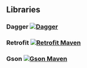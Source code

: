 
## Libraries

### Dagger   [![Dagger][dagger-svg]][dagger-maven]
### Retrofit [![Retrofit Maven][retrofit-svg]][retofit-maven]
### Gson     [![Gson Maven][gson-svg]][gson-maven]


[dagger-svg]: https://maven-badges.herokuapp.com/maven-central/com.google.dagger/dagger/badge.svg
[dagger-maven]: https://search.maven.org/artifact/com.google.dagger/dagger


[retrofit-svg]:https://maven-badges.herokuapp.com/maven-central/com.squareup.retrofit2/retrofit/badge.svg
[retofit-maven]:https://search.maven.org/artifact/com.squareup.retrofit2/parent

[gson-svg]:https://maven-badges.herokuapp.com/maven-central/com.google.code.gson/gson/badge.svg
[gson-maven]:https://search.maven.org/artifact/com.google.code.gson/gson-parent/


